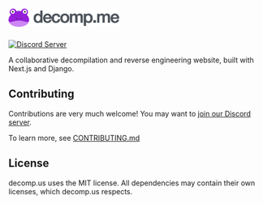 <h1>
    <a href="https://decomp.me">
        <img alt="decomp.us" height="36" src="https://raw.githubusercontent.com/decompme/decomp.me/main/.github/decompme-logotype.svg" />
    </a>
</h1>

[![Discord Server][discord-badge]][discord]

[discord]: TBA
[discord-badge]: https://img.shields.io/discord/897066363951128586?color=%237289DA&logo=discord&logoColor=ffffff

A collaborative decompilation and reverse engineering website, built with Next.js and Django.

## Contributing

Contributions are very much welcome! You may want to [join our Discord server](https://discord.gg/sutqNShRRs).

To learn more, see [CONTRIBUTING.md](docs/CONTRIBUTING.md)


## License
decomp.us uses the MIT license. All dependencies may contain their own licenses, which decomp.us respects.

